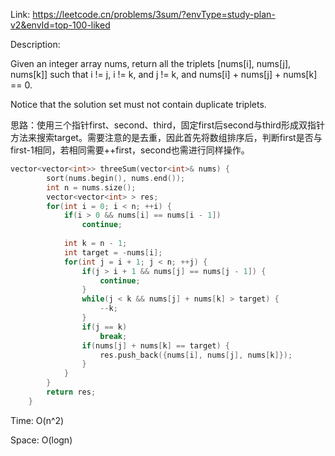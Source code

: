 Link: https://leetcode.cn/problems/3sum/?envType=study-plan-v2&envId=top-100-liked

Description:

Given an integer array nums, return all the triplets [nums[i], nums[j], nums[k]] such that i != j, i != k, and j != k, and nums[i] + nums[j] + nums[k] == 0.

Notice that the solution set must not contain duplicate triplets.

思路：使用三个指针first、second、third，固定first后second与third形成双指针方法来搜索target。需要注意的是去重，因此首先将数组排序后，判断first是否与first-1相同，若相同需要++first，second也需进行同样操作。

```c++
vector<vector<int>> threeSum(vector<int>& nums) {
        sort(nums.begin(), nums.end());
        int n = nums.size();
        vector<vector<int> > res;
        for(int i = 0; i < n; ++i) {
            if(i > 0 && nums[i] == nums[i - 1])
                continue;
            
            int k = n - 1;
            int target = -nums[i];
            for(int j = i + 1; j < n; ++j) {
                if(j > i + 1 && nums[j] == nums[j - 1]) {
                    continue;
                }
                while(j < k && nums[j] + nums[k] > target) {
                    --k;
                }
                if(j == k) 
                    break;
                if(nums[j] + nums[k] == target) {
                    res.push_back({nums[i], nums[j], nums[k]});
                }
            }
        }
        return res;
    }
```

Time: O(n^2)

Space: O(logn)
